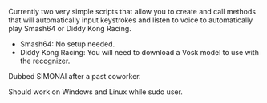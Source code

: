 Currently two very simple scripts that allow you to create and call methods that will automatically input keystrokes and listen to voice to automatically play Smash64 or Diddy Kong Racing.

- Smash64: No setup needed. 
- Diddy Kong Racing: You will need to download a Vosk model to use with the recognizer.

Dubbed SIMONAI after a past coworker.

Should work on Windows and Linux while sudo user.
